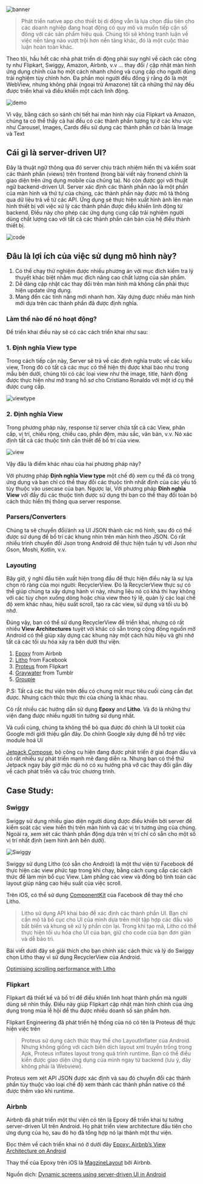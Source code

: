![banner](https://miro.medium.com/max/7200/1*WmO7SkQCns-bs64pkRNMGA.jpeg)
> Phát triển native app cho thiết bị di động vẫn là lựa chọn đầu tiên cho các doanh nghiệp đang hoạt động có quy mô và muốn tiếp cận số đông với các sản phẩm hiệu quả. Chúng tôi sẽ không tranh luận về việc nền tảng nào vượt trội hơn nền tảng khác, đó là một cuộc thảo luận hoàn toàn khác.

Theo tôi, hầu hết các nhà phát triển di động phải suy nghĩ về cách các công ty như Flipkart, Swiggy, Amazon, Airbnb, v.v ... thay đổi / cập nhật màn hình ứng dụng chính của họ một cách nhanh chóng và cung cấp cho người dùng trải nghiệm tùy chỉnh hơn. Đa phần mọi người đều đồng ý rằng đó là một WebView, nhưng không phải (ngoại trừ Amazone) tất cả những thứ này đều được triển khai và điều khiển một cách linh động.

![demo](https://miro.medium.com/1*jh7NihoTfk1dvNZ7a6yO_g.jpeg)

Vì vậy, bằng cách so sánh chi tiết hai màn hình này của Flipkart và Amazon, chúng ta có thể thấy cả hai đều có các thành phần tương tự ở các khu vực như Carousel, Images, Cards đếu sử dụng các thành phần cơ bản là Image và Text

## Cái gì là server-driven UI?

Đây là thuật ngữ thông qua đó server chịu trách nhiệm hiển thị và kiểm soát các thành phần (views) trên frontend (trong bài viết này fronend chính là giao diện trên ứng dụng mobile của chúng ta). Nó còn được gọi với thuật ngữ backend-driven UI.
Server xác định các thành phần nào là một phần của màn hình và thứ tự của chúng, các thành phần này được mô tả thông qua dữ liệu trả về từ các API. Ứng dụng sẽ thực hiện xuất hình ảnh lên màn hình thiết bị với việc xử lý các thành phần được điểu khiển linh động từ backend. Điều này cho phép các ứng dụng cung cấp trải nghiệm người dùng chất lượng cao với tất cả các thành phần căn bản của hệ điều thành thiết bị.

![code](https://miro.medium.com/max/2184/1*r8cgVXSQP483ZlY9rYaOVg.png)

## Đâu là lợi ích của việc sử dụng mô hình này?
1. Có thể chạy thử nghiệm được nhiều phương án với mục đích kiểm tra lý thuyết khác biệt nhằm mục đích nâng cao chất lượng của sản phẩm.
2. Dễ dàng cập nhật các thay đổi trên màn hình mà không cần phải thực hiện update ứng dụng.
3. Mang đến các tính năng mới nhanh hơn. Xây dựng được nhiều màn hình mới dựa trên các thành phần đã được định nghĩa.

### Làm thế nào để nó hoạt động?

Để triển khai điều này sẽ có các cách triển khai như sau:

### 1. Định nghĩa View type
Trong cách tiếp cận này, Server sẽ trả về các định nghĩa trước về các kiểu view, Trong đó có tất cả các mục có thể hiện thị được khai báo như trong mẫu bên dưới, chúng tôi có các loại view như thẻ image, title, hành động được thực hiện như mở trang hồ sơ cho Cristiano Ronaldo với một id cụ thể được cung cấp.

![viewtype](https://miro.medium.com/max/2060/1*larYAnpTjHYFIOLg7m_Kxw.png)

### 2. Định nghĩa View

Trong phương pháp này, response từ server chứa tất cả các View, phân cấp, vị trí, chiều rộng, chiều cao, phần đệm, màu sắc, văn bản, v.v. Nó xác định tất cả các thuộc tính cần thiết để bố trí của view.

![view](https://miro.medium.com/max/1624/1*ERLVaFOZd4gGw-BmF2rXXQ.png)

Vậy đâu là điểm khác nhau của hai phương pháp này?

Với phương pháp __Định nghĩa View type__ một chế độ xem cụ thể đã có trong ứng dụng và bạn chỉ có thể thay đổi các thuộc tính nhất định của các yếu tố tùy thuộc vào usecase của bạn.
Ngược lại, Với phương pháp __Đinh nghĩa View__ với đầy đủ các thuộc tính được sử dụng thì bạn có thể thay đổi toàn bộ cách thức hiển thị thông qua server response.

### Parsers/Converters
Chúng ta sẽ chuyển đổi/ánh xạ UI JSON thành các mô hình, sau đó có thể được sử dụng để bố trí các khung nhìn trên màn hình theo JSON. Có rất nhiều trình chuyển đổi Json trong Android để thực hiện tuần tự với Json như Gson, Moshi, Kotlin, v.v.

### Layouting
Bây giờ, ý nghĩ đầu tiên xuất hiện trong đầu để thực hiện điều này là sự lựa chọn rõ ràng của mọi người: RecyclerView. Đó là RecyclerView thực sự có thể giúp chúng ta xây dựng hành vi này, nhưng liệu nó có khả thi hay không với các tùy chọn xuống dòng hoặc chia view theo tỷ lệ, quản lý các loại chế độ xem khác nhau, hiệu suất scroll, tạo ra các view, sử dụng và tối ưu bộ nhớ.

Đúng vậy, bạn có thể sử dụng RecyclerView để triển khai, nhưng có rất nhiều __View Architectures__ tuyệt vời khác có sẵn trong cộng đồng nguồn mở Android có thể giúp xây dựng các khung này một cách hữu hiệu và ghi nhớ tất cả các tối ưu hóa xảy ra bên dưới thư viện.

1. [Epoxy](https://github.com/airbnb/epoxy) from Airbnb
2. [Litho](https://fblitho.com/) from Facebook
3. [Proteus](https://github.com/flipkart-incubator/proteus) from Flipkart
4. [Graywater](https://github.com/tumblr/Graywater) from Tumblr
5. [Groupie](https://github.com/lisawray/groupie)

P.S: Tất cả các thư viện trên đều có chung một mục tiêu cuối cùng cần đạt được. Nhưng cách thức thực thi của chúng là khác nhau.

Có rất nhiều các hướng dẫn sử dụng __Epoxy__ and __Litho__. Và đó là những thư viện đang được nhiều người tin tưởng sử dụng nhất.

Và cuối cùng, chúng ta không thể bỏ qua được đó chính là UI tookit của Google mới giới thiệu gần đây. Do chính Google xây dựng để hỗ trợ việc module hoá UI

[Jetpack Compose](https://developer.android.com/jetpack/compose), bộ công cụ hiện đang được phát triển ở giai đoạn đầu và có rất nhiều sự phát triển mạnh mẽ đang diễn ra. Nhưng bạn có thể thử Jetpack ngay bây giờ mặc dù nó có xu hướng phá vỡ các thay đổi gần đây về cách phát triển và cấu trúc chương trình.

## Case Study:

### Swiggy
Swiggy sử dụng nhiều giao diện người dùng được điều khiển bởi server để kiểm soát các view hiển thị trên màn hình và các vị trí tương ứng của chúng. Ngoài ra, xem xét các thành phần động dựa trên vị trí chỉ có sẵn cho một số vị trí nhất định (xem hình ảnh bên dưới).

![Swiggy](https://miro.medium.com/max/2304/1*ZL0W3sLFquOYYL-A5Odd7A.jpeg)

Swiggy sử dụng Litho (có sẵn cho Android) là một thư viện từ Facebook để thực hiện các view phức tạp trong khi chạy, bằng cách cung cấp các cách thức để làm mịn bổ cục View. Làm phẳng các view và đồng bộ tính toán các layout giúp nâng cao hiệu suất của việc scroll.

Trên iOS, có thể sử dụng [ComponentKit](https://componentkit.org/) của Facebook để thay thế cho Litho.

> Litho sử dụng API khai báo để xác định các thành phần UI. Bạn chỉ cần mô tả bố cục cho UI của mình dựa trên một tập hợp các đầu vào bất biến và khung sẽ xử lý phần còn lại. Trong khi tạo mã, Litho có thể thực hiện tối ưu hóa cho UI của bạn, giữ cho code của bạn đơn giản và dễ bảo trì.

Bài viết dưới đây sẽ giải thích cho bạn chính xác cách thức và lý do Swiggy chọn Litho thay vì sử dụng RecyclerView của Android.

[Optimising scrolling performance with Litho](https://bytes.swiggy.com/optimising-scrolling-performance-with-litho-59db9819c583)

### Flipkart

Flipkart đã thiết kế và bố trí để điều khiển linh hoạt thành phần mà người dùng sẽ nhìn thấy. Điều này giúp Flipkart cập nhật màn hình chính của ứng dụng trong mùa lễ hội để thu được nhiều doanh số sản phẩm hơn.

Flipkart Engineering đã phát triển hệ thống của nó có tên là Proteus để thực hiện việc trên

> Proteus sử dụng cách thức thay thế cho LayoutInflater của Android. Nhưng không giống với cách biên dịch layout xml truyền trống trong Apk, Proteus inflates layout trong quá trình runtime. Bạn có thể điểu kiển được giao diện ứng dụng của mình ngay từ backend (lưu ý, đây không phải là Webview).

Proteus xem xét API JSON được xác định và sau đó chuyển đổi các thành phần tùy thuộc vào loại chế độ xem thành các thành phần native có thể được thêm vào khi runtime.

### Airbnb

Airbnb đã phát triển một thư viện có tên là Epoxy để triển khai tư tưởng server-driven UI trên Android. Họ phát triển view architecture đầu tiên cho ứng dụng của họ, sau đó họ đã tổng hợp nó lại thành một thư viện.

Đọc thêm về cách triển khai nó ở dưới đây
[Epoxy: Airbnb’s View Architecture on Android](https://medium.com/airbnb-engineering/epoxy-airbnbs-view-architecture-on-android-c3e1af150394)

Thay thế của Epoxy trên iOS là [MagzineLayout](https://github.com/airbnb/MagazineLayout) bởi Airbnb.

Nguồn dịch: [Dynamic screens using server-driven UI in Android](https://proandroiddev.com/dynamic-screens-using-server-driven-ui-in-android-262f1e7875c1)